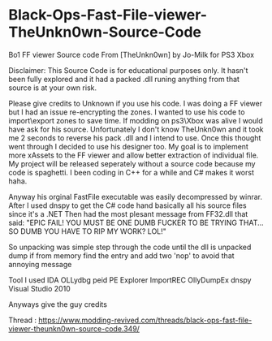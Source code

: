 # Black-Ops-Fast-File-viewer-TheUnkn0wn-Source-Code
Bo1 FF viewer Source code From [TheUnkn0wn] by Jo-Milk for PS3 Xbox 

Disclaimer: This Source Code is for educational purposes only. It hasn't been fully explored and it had a packed .dll runing anything from that source is at your own risk.

Please give credits to Unknown if you use his code. I was doing a FF viewer but I had an issue re-encrypting the zones. 
I wanted to use his code to import\export zones to save time. If modding on ps3\Xbox was alive I would have ask for his source. 
Unfortunately I don't know TheUnkn0wn and it took me 2 seconds to reverse his pack .dll and I intend to use. Once this thought went through I decided to use his designer too.
My goal is to implement more xAssets to the FF viewer and allow better extraction of individual file. My project will be released seperately without a source code because
my code is spaghetti. I been coding in C++ for a while and C# makes it worst haha.

Anyway his orginal FastFile executable was easily decompressed by winrar.
After I used dnspy to get the C# code hand basically all his source files since it's a .NET
Then had the most plesant message from FF32.dll that said: "EPIC FAIL! YOU MUST BE ONE DUMB FUCKER TO BE TRYING THAT... SO DUMB YOU HAVE TO RIP MY WORK? LOL!"

So unpacking was simple step through the code until the dll is unpacked dump if from memory find the entry and add two 'nop' to avoid that annoying message

Tool I used 
IDA OLLydbg peid PE Explorer ImportREC OllyDumpEx dnspy
Visual Studio 2010

Anyways give the guy credits 

Thread : https://www.modding-revived.com/threads/black-ops-fast-file-viewer-theunkn0wn-source-code.349/
